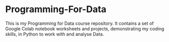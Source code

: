 # Programming-For-Data

This is my Programming for Data course repository. It contains a set of Google Colab notebook worksheets and projects, demonstrating my coding skills, in Python to work with and analyse Data.


